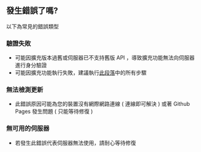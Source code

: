 ## 發生錯誤了嗎?

以下為常見的錯誤類型

### 驗證失敗 
- 可能因擴充版本過舊或伺服器已不支持舊版 API ，導致擴充功能無法向伺服器進行身分驗證
- 可能因擴充功能執行失敗，建議執行[此段落](./README.md#使用方式)中的所有步驟

### 無法檢測更新
- 此錯誤原因可能為您的裝置沒有網際網路連線 ( 連線即可解決 ) 或著 Github Pages 發生問題 ( 只能等待修復 )

### 無可用的伺服器
- 若發生此錯誤代表伺服器無法使用，請耐心等待修復

